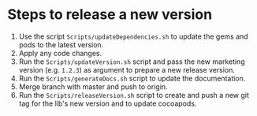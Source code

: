 # Steps to release a new version

1. Use the script `Scripts/updateDependencies.sh` to update the gems and pods to the latest version.
2. Apply any code changes.
3. Run the `Scripts/updateVersion.sh` script and pass the new marketing version (e.g. `1.2.3`) as argument to prepare a new release version.
4. Run the `Scripts/generateDocs.sh` script to update the documentation.
4. Merge branch with master and push to origin.
5. Run the `Scripts/releaseVersion.sh` script to create and push a new git tag for the lib's new version and to update cocoapods.
